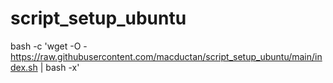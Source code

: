 # script_setup_ubuntu

bash -c 'wget -O - https://raw.githubusercontent.com/macductan/script_setup_ubuntu/main/index.sh | bash -x'
